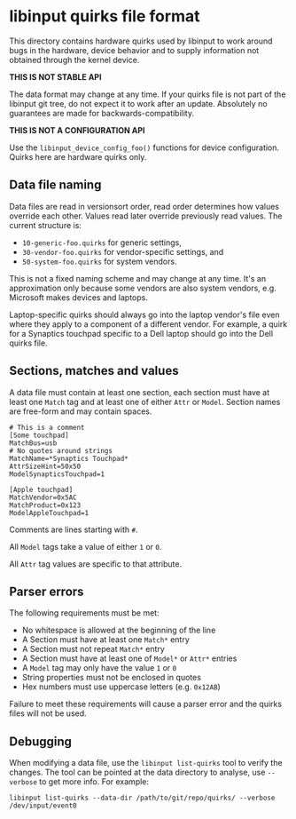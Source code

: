 libinput quirks file format
===========================

This directory contains hardware quirks used by libinput to work around bugs
in the hardware, device behavior and to supply information not obtained
through the kernel device.

**THIS IS NOT STABLE API**

The data format may change at any time. If your quirks file is not part of
the libinput git tree, do not expect it to work after an update. Absolutely
no guarantees are made for backwards-compatibility.

**THIS IS NOT A CONFIGURATION API**

Use the `libinput_device_config_foo()` functions for device configuration.
Quirks here are hardware quirks only.

Data file naming
----------------

Data files are read in versionsort order, read order determines how values
override each other. Values read later override previously read values. The
current structure is:
- `10-generic-foo.quirks` for generic settings,
- `30-vendor-foo.quirks` for vendor-specific settings, and
- `50-system-foo.quirks` for system vendors.

This is not a fixed naming scheme and may change at any time. It's an
approximation only because some vendors are also system vendors, e.g.
Microsoft makes devices and laptops.

Laptop-specific quirks should always go into the laptop vendor's file even
where they apply to a component of a different vendor. For example, a quirk
for a Synaptics touchpad specific to a Dell laptop should go into the Dell
quirks file.

Sections, matches and values
----------------------------

A data file must contain at least one section, each section must have at
least one `Match` tag and at least one of either `Attr` or `Model`. Section
names are free-form and may contain spaces.

```
# This is a comment
[Some touchpad]
MatchBus=usb
# No quotes around strings
MatchName=*Synaptics Touchpad*
AttrSizeHint=50x50
ModelSynapticsTouchpad=1

[Apple touchpad]
MatchVendor=0x5AC
MatchProduct=0x123
ModelAppleTouchpad=1
```

Comments are lines starting with `#`.

All `Model` tags take a value of either `1` or `0`.

All `Attr` tag values are specific to that attribute.

Parser errors
-------------

The following requirements must be met:

* No whitespace is allowed at the beginning of the line
* A Section must have at least one `Match*` entry
* A Section must not repeat `Match*` entry
* A Section must have at least one of `Model*` or `Attr*` entries
* A `Model` tag may only have the value `1` or `0`
* String properties must not be enclosed in quotes
* Hex numbers must use uppercase letters (e.g. `0x12AB`)

Failure to meet these requirements will cause a parser error and the quirks
files will not be used.

Debugging
---------

When modifying a data file, use the `libinput list-quirks` tool to
verify the changes. The tool can be pointed at the data directory to
analyse, use `--verbose` to get more info. For example:

```
libinput list-quirks --data-dir /path/to/git/repo/quirks/ --verbose /dev/input/event0
```
